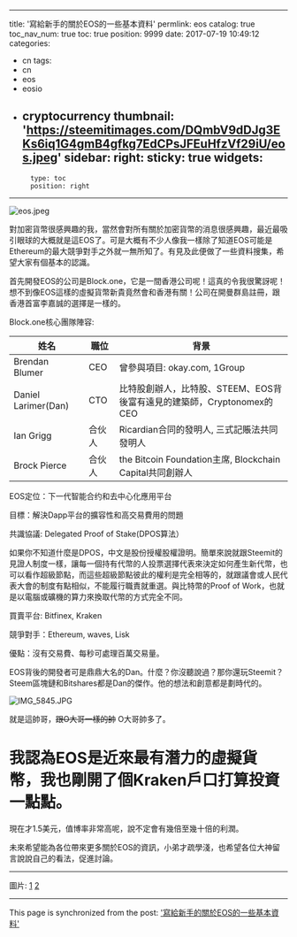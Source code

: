 
---
title: '寫給新手的關於EOS的一些基本資料'
permlink: eos
catalog: true
toc_nav_num: true
toc: true
position: 9999
date: 2017-07-19 10:49:12
categories:
- cn
tags:
- cn
- eos
- eosio
- cryptocurrency
thumbnail: 'https://steemitimages.com/DQmbV9dDJg3EKs6iq1G4gmB4gfkg7EdCPsJFEuHfzVf29iU/eos.jpeg'
sidebar:
    right:
        sticky: true
widgets:
    -
        type: toc
        position: right
---


![eos.jpeg](https://steemitimages.com/DQmbV9dDJg3EKs6iq1G4gmB4gfkg7EdCPsJFEuHfzVf29iU/eos.jpeg)



對加密貨幣很感興趣的我，當然會對所有關於加密貨幣的消息很感興趣，最近最吸引眼球的大概就是這EOS了。可是大概有不少人像我一樣除了知道EOS可能是Ethereum的最大競爭對手之外就一無所知了。有見及此便做了一些資料搜集，希望大家有個基本的認識。

首先開發EOS的公司是Block.one，它是一間香港公司呢！這真的令我很驚訝呢！想不到像EOS這樣的虛擬貨幣新貴竟然會和香港有關！公司在開曼群島註冊，跟香港首富李嘉誠的選擇是一樣的。

Block.one核心團隊陣容:

姓名 |職位 | 背景
-|-|-
Brendan Blumer | CEO | 曾參與項目: okay.com, 1Group
Daniel Larimer(Dan)|  CTO |  比特股創辦人，比特股、STEEM、EOS背後富有遠見的建築師，Cryptonomex的CEO
Ian Grigg| 合伙人 | Ricardian合同的發明人, 三式記賬法共同發明人
Brock Pierce | 合伙人 | the Bitcoin Foundation主席, Blockchain Capital共同創辦人



EOS定位：下一代智能合约和去中心化應用平台

目標：解決Dapp平台的擴容性和高交易費用的問題

共識協議: Delegated Proof of Stake(DPOS算法）

如果你不知道什麼是DPOS，中文是股份授權股權證明。簡單來說就跟Steemit的見證人制度一樣，讓每一個持有代幣的人投票選擇代表來決定如何產生新代幣，也可以看作超級節點，而這些超級節點彼此的權利是完全相等的，就跟議會或人民代表大會的制度有點相似，不能履行職責就重選。與比特幣的Proof of Work，也就是以電腦或礦機的算力來換取代幣的方式完全不同。


買賣平台: Bitfinex, Kraken

競爭對手：Ethereum, waves, Lisk

優點：沒有交易費、每秒可處理百萬交易量。

EOS背後的開發者可是鼎鼎大名的Dan。什麼？你沒聽說過？那你還玩Steemit？Steem區塊鏈和Bitshares都是Dan的傑作。他的想法和創意都是劃時代的。


![IMG_5845.JPG](https://steemitimages.com/DQmS3xUVC86iGhSvuZu68Txa1hwWwTWxZ99x6JRt8ig3Vij/IMG_5845.JPG)

就是這帥哥，~~跟O大哥一樣的帥~~ O大哥帥多了。

# 我認為EOS是近來最有潛力的虛擬貨幣，我也剛開了個Kraken戶口打算投資一點點。
現在才1.5美元，值博率非常高呢，說不定會有幾倍至幾十倍的利潤。



未來希望能為各位帶來更多關於EOS的資訊，小弟才疏學淺，也希望各位大神留言說說自己的看法，促進討論。

<hr>

圖片: [1](https://medium.com/chain-cloud-company-blog/is-eos-the-ethereum-killer-ad24277d8c9c) [2](https://angel.co/dlarimer)

- - -

This page is synchronized from the post: ['寫給新手的關於EOS的一些基本資料'](https://steemit.com/@htliao/eos)
